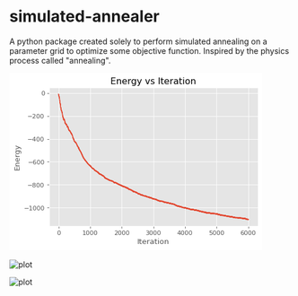 # simulated-annealer
A python package created solely to perform simulated annealing on a parameter grid to optimize some objective function. Inspired by the physics process called "annealing".


![plot](plots/energy_optimization.png)

![plot](plots/optmization_path.png)

![plot](notebooks/spin_optimization.gif)